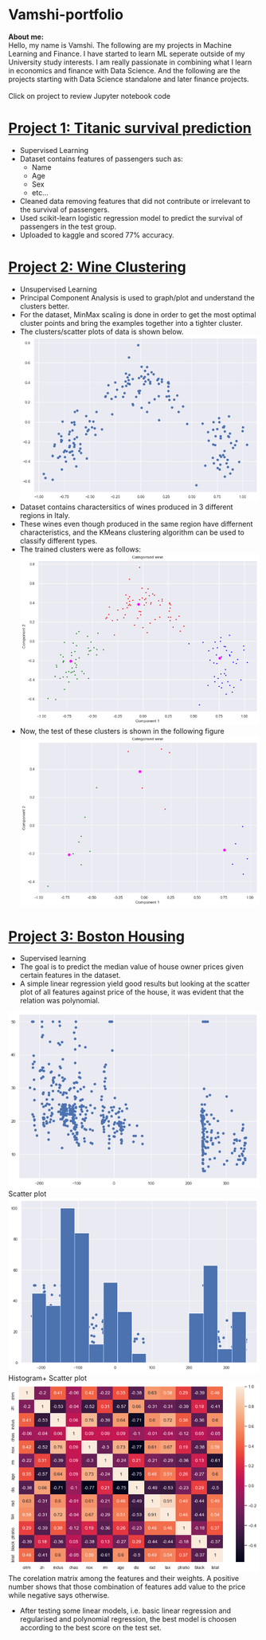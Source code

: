 # Vamshi-portfolio

**About me:** <br />
Hello, my name is Vamshi. The following are my projects in Machine Learning and Finance. I have started to learn ML seperate outside of my University study interests. I am really passionate in combining what I learn in economics and finance with Data Science. And the following are the projects starting with Data Science standalone and later finance projects.
<br /> <br />
Click on project to review Jupyter notebook code
<br/>
# [Project 1: Titanic survival prediction](https://github.com/vamshikodipaka7/Vamshi-portfolio/blob/main/Titanic3.ipynb)

* Supervised Learning
* Dataset contains features of passengers such as:
  * Name
  * Age
  * Sex
  * etc...
* Cleaned data removing features that did not contribute or irrelevant to the survival of passengers.
* Used scikit-learn logistic regression model to predict the survival of passengers in the test group.
* Uploaded to kaggle and scored 77% accuracy.

# [Project 2: Wine Clustering](https://github.com/vamshikodipaka7/Vamshi-portfolio/blob/main/wineclustering.ipynb)

* Unsupervised Learning
* Principal Component Analysis is used to graph/plot and understand the clusters better.
* For the dataset, MinMax scaling is done in order to get the most optimal cluster points and bring the examples together into a tighter cluster.
* The clusters/scatter plots of data is shown below.
![alt_text](https://github.com/vamshikodipaka7/Vamshi-portfolio/blob/main/cluster%20scatter)
* Dataset contains charactersitics of wines produced in 3 different regions in Italy.
* These wines even though produced in the same region have differnent characteristics, and the KMeans clustering algorithm can be used to classify different types.
* The trained clusters were as follows:
![alt_text](https://github.com/vamshikodipaka7/Vamshi-portfolio/blob/main/trained%20clusters)
* Now, the test of these clusters is shown in the following figure
![alt_text](https://github.com/vamshikodipaka7/Vamshi-portfolio/blob/main/test%20clusters)

# [Project 3: Boston Housing](https://github.com/vamshikodipaka7/Vamshi-portfolio/blob/main/bostonhousing.ipynb)

* Supervised learning
* The goal is to predict the median value of house owner prices given certain features in the dataset.
* A simple linear regression yield good results but looking at the scatter plot of all features against price of the house, it was evident that the relation was polynomial.

![alt text](https://github.com/vamshikodipaka7/Vamshi-portfolio/blob/main/boston%20scatterplot)
Scatter plot
![alt text](https://github.com/vamshikodipaka7/Vamshi-portfolio/blob/main/boston%20histo%20scatter%20plot)
Histogram+ Scatter plot
![alt_text](https://github.com/vamshikodipaka7/Vamshi-portfolio/blob/main/corelation%20matrix)
The corelation matrix among the features and their weights. A positive number shows that those combination of features add value to the price while negative says otherwise.

* After testing some linear models, i.e. basic linear regression and regularised and polynomial regression, the best model is choosen according to the best score on the test set.
